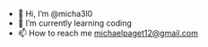 - 👋 Hi, I’m @micha3l0
- 🌱 I’m currently learning coding
- 📫 How to reach me michaelpaget12@gmail.com

<!---
micha3l0/micha3l0 is a ✨ special ✨ repository because its `README.md` (this file) appears on your GitHub profile.
You can click the Preview link to take a look at your changes.
--->

